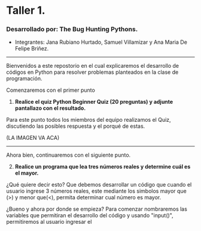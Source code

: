 # Taller 1. 
### __Desarrollado por: The Bug Hunting Pythons.__
* Integrantes: Jana Rubiano Hurtado, Samuel Villamizar y Ana Maria De Felipe Briñez. 
---

Bienvenidos a este repostorio en el cual explicaremos el desarrollo de códigos en Python para resolver problemas planteados en la clase de programación. 

Comenzaremos con el primer punto

1. **Realice el quiz Python Beginner Quiz (20 preguntas) y adjunte pantallazo con el resultado.**

Para este punto todos los miembros del equipo realizamos el Quiz, discutiendo las posibles respuesta y el porqué de estas. 

(LA IMAGEN VA ACA) 

---

Ahora bien, continuaremos con el siguiente punto. 

2. **Realice un programa que lea tres números reales y determine cuál es el mayor.** 

¿Qué quiere decir esto? Que debemos desarrollar un código que cuando el usuario ingrese 3 números reales, este mediante los simbolos mayor que (>) y menor que(<), permita determinar cual número es mayor. 

¿Bueno y ahora por donde se empieza? Para comenzar nombraremos las variables que permitiran el desarrollo del código y usando "input()", permitiremos al usuario ingresar el
```pseudocodigo

```
